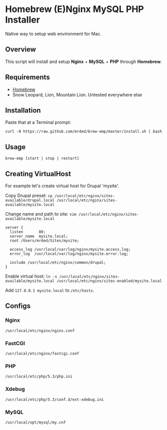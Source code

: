 # Homebrew (E)Nginx MySQL PHP Installer

Native way to setup web environment for Mac.

## Overview

This script will install and setup **Nginx** + **MySQL** + **PHP** through **Homebrew**.

## Requirements

* [Homebrew](http://mxcl.github.com/homebrew/)
* Snow Leopard, Lion, Mountain Lion. Untested everywhere else
 
## Installation
Paste that at a Terminal prompt:
  
    curl -0 https://raw.github.com/mrded/brew-emp/master/install.sh | bash

## Usage
`brew-emp [start | stop | restart]`

## Creating VirtualHost
For example let's create virtual host for Drupal 'mysite'.

Copy Drupal preset:
`cp /usr/local/etc/nginx/sites-available/drupal.local /usr/local/etc/nginx/sites-available/mysite.local`
    
Change name and path to site: 
`vim /usr/local/etc/nginx/sites-available/mysite.local`
    
    
    server {
      listen       80;
      server_name  mysite.local;
      root /Users/mrded/Sites/mysite;

      access_log /usr/local/var/log/nginx/mysite.access.log;
      error_log  /usr/local/var/log/nginx/mysite.error.log;

      include /usr/local/etc/nginx/common/drupal;
    }

Enable virtual host:
`ln -s /usr/local/etc/nginx/sites-available/mysite.local /usr/local/etc/nginx/sites-enabled/mysite.local`

Add `127.0.0.1 mysite.local` to `/etc/hosts`.

## Configs

### Nginx
`/usr/local/etc/nginx/nginx.conf`

### FastCGI
`/usr/local/etc/nginx/fastcgi.conf`

### PHP
`/usr/local/etc/php/5.3/php.ini`

### Xdebug
`/usr/local/etc/php/5.3/conf.d/ext-xdebug.ini`

### MySQL
`/usr/local/opt/mysql/my.cnf`
